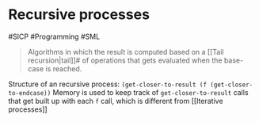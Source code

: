 # Recursive processes

#SICP #Programming #SML

> Algorithms in which the result is computed based on a [[Tail recursion|tail]]# of operations that gets evaluated when the base-case is reached.

Structure of an recursive process:
`(get-closer-to-result (f (get-closer-to-endcase))`
Memory is used to keep track of `get-closer-to-result` calls that get built up with each `f` call, which is different from [[Iterative processes]]
